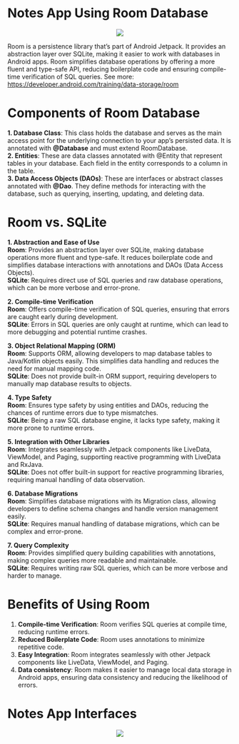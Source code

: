 ﻿# Notes App Using Room Database
<p align="center">
  <img src="https://github.com/user-attachments/assets/676209a6-01c5-40a9-93e7-34c907b77ef8">
</p>

Room is a persistence library that’s part of Android Jetpack. It provides an abstraction layer over SQLite, making it easier to work with databases in Android apps. Room simplifies database operations by offering a more fluent and type-safe API, reducing boilerplate code and ensuring compile-time verification of SQL queries. See more: <br>
https://developer.android.com/training/data-storage/room

# Components of Room Database
**1. Database Class**: This class holds the database and serves as the main access point for the underlying connection to your app’s persisted data. It is annotated with **@Database** and must extend RoomDatabase. <br>
**2. Entities**: These are data classes annotated with @Entity that represent tables in your database. Each field in the entity corresponds to a column in the table. <br>
**3. Data Access Objects (DAOs)**: These are interfaces or abstract classes annotated with **@Dao**. They define methods for interacting with the database, such as querying, inserting, updating, and deleting data. <br>

# Room vs. SQLite
**1. Abstraction and Ease of Use** <br>
**Room**: Provides an abstraction layer over SQLite, making database operations more fluent and type-safe. It reduces boilerplate code and simplifies database interactions with annotations and DAOs (Data Access Objects). <br>
**SQLite**: Requires direct use of SQL queries and raw database operations, which can be more verbose and error-prone. <br>

**2. Compile-time Verification** <br>
**Room**: Offers compile-time verification of SQL queries, ensuring that errors are caught early during development. <br>
**SQLite**: Errors in SQL queries are only caught at runtime, which can lead to more debugging and potential runtime crashes. <br>

**3. Object Relational Mapping (ORM)** <br>
**Room**: Supports ORM, allowing developers to map database tables to Java/Kotlin objects easily. This simplifies data handling and reduces the need for manual mapping code. <br>
**SQLite**: Does not provide built-in ORM support, requiring developers to manually map database results to objects. <br>

**4. Type Safety** <br>
**Room**: Ensures type safety by using entities and DAOs, reducing the chances of runtime errors due to type mismatches. <br>
**SQLite**: Being a raw SQL database engine, it lacks type safety, making it more prone to runtime errors. <br>

**5. Integration with Other Libraries** <br>
**Room**: Integrates seamlessly with Jetpack components like LiveData, ViewModel, and Paging, supporting reactive programming with LiveData and RxJava. <br>
**SQLite**: Does not offer built-in support for reactive programming libraries, requiring manual handling of data observation. <br>

**6. Database Migrations** <br>
**Room**: Simplifies database migrations with its Migration class, allowing developers to define schema changes and handle version management easily. <br>
**SQLite**: Requires manual handling of database migrations, which can be complex and error-prone. <br>

**7. Query Complexity** <br>
**Room**: Provides simplified query building capabilities with annotations, making complex queries more readable and maintainable. <br>
**SQLite**: Requires writing raw SQL queries, which can be more verbose and harder to manage. <br>

# Benefits of Using Room
1. **Compile-time Verification**: Room verifies SQL queries at compile time, reducing runtime errors. <br>
2. **Reduced Boilerplate Code**: Room uses annotations to minimize repetitive code. <br>
3. **Easy Integration**: Room integrates seamlessly with other Jetpack components like LiveData, ViewModel, and Paging. <br>
4. **Data consistency**: Room makes it easier to manage local data storage in Android apps, ensuring data consistency and reducing the likelihood of errors.

# Notes App Interfaces
<p align="center">
  <img src="https://github.com/user-attachments/assets/04615dba-2dbe-4e37-9300-e2e39f9c7ac0">
</p>
